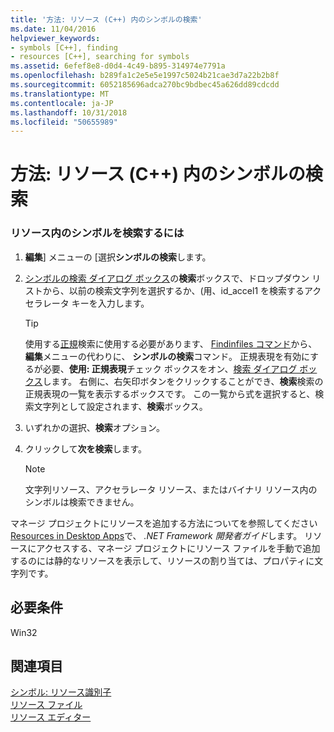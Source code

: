 ```yaml
---
title: '方法: リソース (C++) 内のシンボルの検索'
ms.date: 11/04/2016
helpviewer_keywords:
- symbols [C++], finding
- resources [C++], searching for symbols
ms.assetid: 6efef8e8-d0d4-4c49-b895-314974e7791a
ms.openlocfilehash: b289fa1c2e5e5e1997c5024b21cae3d7a22b2b8f
ms.sourcegitcommit: 6052185696adca270bc9bdbec45a626dd89cdcdd
ms.translationtype: MT
ms.contentlocale: ja-JP
ms.lasthandoff: 10/31/2018
ms.locfileid: "50655989"
---
```

# <a name="how-to-search-for-symbols-in-resources-c"></a>方法: リソース (C++) 内のシンボルの検索

### <a name="to-find-symbols-in-resources"></a>リソース内のシンボルを検索するには

1. **編集**] メニューの [選択**シンボルの検索**します。

2. [シンボルの検索 ダイアログ ボックス](/visualstudio/ide/go-to)の**検索**ボックスで、ドロップダウン リストから、以前の検索文字列を選択するか、(用、id_accel1 を検索するアクセラレータ キーを入力します。

   > [!TIP]
   > 使用する[正規](/visualstudio/ide/using-regular-expressions-in-visual-studio)検索に使用する必要があります、 [Findinfiles コマンド](/visualstudio/ide/reference/find-command)から、**編集**メニューの代わりに、 **シンボルの検索**コマンド。 正規表現を有効にするが必要、**使用: 正規表現**チェック ボックスをオン、[検索 ダイアログ ボックス](/visualstudio/ide/finding-and-replacing-text)します。 右側に、右矢印ボタンをクリックすることができ、**検索**検索の正規表現の一覧を表示するボックスです。 この一覧から式を選択すると、検索文字列として設定されます、**検索**ボックス。

3. いずれかの選択、**検索**オプション。

4. クリックして**次を検索**します。

   > [!NOTE]
   > 文字列リソース、アクセラレータ リソース、またはバイナリ リソース内のシンボルは検索できません。

マネージ プロジェクトにリソースを追加する方法についてを参照してください[Resources in Desktop Apps](/dotnet/framework/resources/index)で、 *.NET Framework 開発者ガイド*します。 リソースにアクセスする、マネージ プロジェクトにリソース ファイルを手動で追加するのには静的なリソースを表示して、リソースの割り当ては、プロパティに文字列です。

## <a name="requirements"></a>必要条件

Win32

## <a name="see-also"></a>関連項目

[シンボル: リソース識別子](../windows/symbols-resource-identifiers.md)<br/>
[リソース ファイル](../windows/resource-files-visual-studio.md)<br/>
[リソース エディター](../windows/resource-editors.md)